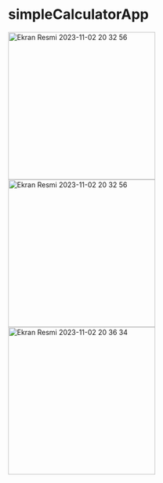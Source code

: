 # simpleCalculatorApp
 
<img width="300" alt="Ekran Resmi 2023-11-02 20 32 56" src="https://github.com/FurkanCAPKIN/BasicCalculatorApp/assets/92672616/0d074f60-7055-4c55-a251-c059d8593cdf">
<img width="300" alt="Ekran Resmi 2023-11-02 20 32 56" src="https://github.com/FurkanCAPKIN/BasicCalculatorApp/assets/92672616/24a1e066-8a33-42b4-955b-c754dad15938">
<img width="300" alt="Ekran Resmi 2023-11-02 20 36 34" src="https://github.com/FurkanCAPKIN/BasicCalculatorApp/assets/92672616/79dda635-18fb-4544-b34c-cf34c200c018">
